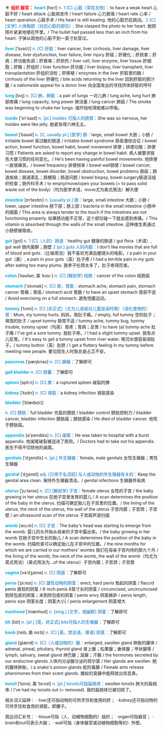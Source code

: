 ☀ <font color="red">**组织 器官：**</font>
<font color="sky blue">**heart**</font> [hɑːt] 
<font color="#0070c0">n. 1 [C] 心脏（常在左侧）：</font>to have a weak heart 心脏不好 / heart attack 心脏病发作 / heart failure 心力衰竭 / heart rate 心率 / heart operation 心脏手术 / His heart is still beating. 他的心脏仍在跳动。<font color="#0070c0">2 [C] [文学] 人体胸部（对应心脏的部位）：</font>She clasped the photo to her heart. 她把照片紧紧地搂在怀里。/ The bullet had passed less than an inch from his heart. 子弹从距他的心脏不到一英寸处穿过。
           
<font color="sky blue">**liver**</font> [ˈlɪvə(r)]
<font color="#0070c0">n. [C] 肝脏：</font>liver cancer, liver cirrhosis, liver damage, liver disease, liver dysfunction, liver failure, liver injury 肝癌；肝硬化；肝损害；肝病；肝功能失调；肝衰竭；肝损伤 / liver cell, liver enzyme, liver tissue 肝细胞；肝酶；肝组织 / liver function 肝功能 / liver biopsy, liver transplant, liver transplantation 肝组织活检；肝移植 / enzymes in the liver 肝脏里的酶 / cirrhosis of the liver 肝硬化 / bile acids returning to the liver 回到肝脏的胆汁酸 / a nationwide appeal for a donor liver 向全国发出的寻找供体肝脏的呼吁

<font color="sky blue">**lung**</font> [lʌŋ] 
<font color="#0070c0">n. [C] 肺，肺脏：</font>a pair of lungs 一对儿肺 / lung ache, lung hurt 肺部疼痛 / lung capacity, lung power 肺活量 / lung cancer 肺癌 / The smoke was beginning to choke her lungs. 烟开始呛得她难以呼吸。

<font color="sky blue">**inside**</font> ['ɪn'saɪd] 
<font color="#0070c0">n. [pl.] insides 可指人的肠胃：</font>She was so nervous, her insides were like jelly. 她紧张得六神无主。
                     
<font color="sky blue">**bowel**</font> [ˈbaʊəl]
<font color="#0070c0">n. [C, usually pl.] [医学] 肠：</font>large, small bowel 大肠；小肠 / irritable bowel 易过敏的肠道 / irritable bowel syndrome 肠易激综合征 / bowel action, bowel function, bowel habit, bowel movement 排便；排便功能；排便习惯 / Patients are asked to report any change in bowel habit. 病人被要求报告大便习惯的任何变化。/ He's been having painful bowel movements. 他排便一直很痛苦。/ bowel frequency 排便频率 / bowel wall肠壁 / bowel cancer, bowel disease, bowel disorder, bowel obstruction, bowel problems 肠癌；肠道疾病；肠道紊乱；肠梗阻；肠道问题 / bowel biopsy, bowel surgery肠道活组织检查；肠外科手术 / to empty/move/open your bowels (= to pass solid waste out of the body)（均为医学术语，move尤为美式用法）解大便
           
<font color="sky blue">**intestine**</font> [ɪnˈtestɪn]
<font color="#0070c0">n. [usually pl.] 肠：</font>large, small intestine 大肠；小肠 / lower, upper intestine 肠下部；肠上部 / bacteria in the small intestine 小肠中的细菌 / This area is always tender to the touch if the intestines are not functioning properly. 如果肠功能不正常，这个部位碰一下就会感到疼痛。/ This vitamin is absorbed through the walls of the small intestine. 这种维生素通过小肠壁被吸收。

<font color="sky blue">**gut**</font> [gʌt]
<font color="#0070c0">n. 1 [C]（人的）肠道：</font>healthy gut 健康的肠道 / gut flora（术语）, gut wall 肠内菌群；肠壁 <font color="#0070c0">2 [pl.] guts 人的内脏：</font>I don't like movies that are full of blood and guts.（比喻用法）我不喜欢充满血腥镜头的电影。/ a pain in your gut（美）, a pain in your guts（英）肚子疼 / I had a terrible pain in my guts after eating too many plums. 我李子吃得太多了，肚子疼得厉害。
           
<font color="sky blue">**colon**</font> [ˈkəʊlən; 美 ˈkoʊ-]
<font color="#0070c0">n. [C] [解剖学] 结肠：</font>cancer of the colon 结肠癌

<font color="sky blue">**stomach**</font> ['stʌmək] 
<font color="#0070c0">n. [C] 胃，胃脏：</font>stomach ache, stomach pain, stomach cancer 胃痛；胃癌 / stomach acid 胃酸 / to have an upset stomach 胃部不适 / Avoid exercising on a full stomach. 避免饱腹运动。
                      
<font color="sky blue">**tummy**</font> [ˈtʌmi]
<font color="#0070c0">n. [C] [非正式]（尤为儿语或对儿童说话时用）（消化食物的）胃：</font>Mum, my tummy hurts. 妈妈，我肚子痛。/ empty, full tummy 空的肚子；填饱的肚子 / upset tummy 肠胃不适 / tummy ache, tummy bug, tummy trouble, tummy upset（均英）胃疼；胃病；反胃 / to have (a) tummy ache 肚子痛 / I've got a sore tummy. 我肚子疼。/ I had a slight tummy upset. 我有点儿反胃。/ It's easy to get a tummy upset from river water. 喝河水很容易闹肚子。/ tummy button（英）肚脐 / I get a fluttery feeling in my tummy before meeting new people. 要见陌生人时我总是忐忑不安。

<font color="sky blue">**pancreas**</font> [ˈpæŋkriəs]
<font color="#0070c0">n. [C] 胰腺：</font>了解即可

<font color="sky blue">**gall bladder**</font>
<font color="#0070c0">n. [C] 胆囊：</font>了解即可
           
<font color="sky blue">**spleen**</font> [spli:n]
<font color="#0070c0">n. [C] 脾：</font>a ruptured spleen 破裂的脾
           
<font color="sky blue">**kidney**</font> [ˈkɪdni]
<font color="#0070c0">n. [C] 肾脏：</font>a kidney infection 肾脏感染
           

<font color="sky blue">**bladder**</font> [ˈblædə(r)]

<font color="#0070c0">n. [C] 膀胱：</font>full bladder 充盈的膀胱 / bladder control 膀胱控制力 / bladder cancer, bladder infection 膀胱癌；膀胱感染 / He died of bladder cancer. 他死于膀胱癌。

<font color="sky blue">**appendix**</font> [ə'pendɪks] 
<font color="#0070c0">n. [C] 阑尾：</font>He was taken to hospital with a burst appendix. 他阑尾破裂被送进了医院。/ Doctors had to take out his appendix. 医生不得不切除他的阑尾。
    
<font color="sky blue">**genitals**</font> [ˈdʒenɪtlz]
<font color="#0070c0">n. [pl.] 外生殖器：</font>female, male genitals 女性生殖器；男性生殖器
           
<font color="sky blue">**genital**</font> [ˈdʒenɪtl]
<font color="#0070c0">adj. [只用于名词前] 与人或动物的外生殖器有关的：</font>Keep the genital area clean. 保持外生殖器清洁。/ genital infections 生殖器传染病
           
<font color="sky blue">**uterus**</font> [ˈju:tərəs]
<font color="#0070c0">n. [C] [解剖学] 子宫：</font>female uterus 女性的子宫 / the baby growing in her uterus 在她子宫里发育的婴儿 / A scan determines the position of the baby in the uterus. 扫描可确定胎儿在子宫里的位置。/ the lining of the uterus, the neck of the uterus, the wall of the uterus 子宫内膜；子宫颈；子宫壁 / an ultrasound scan of the uterus 子宫超声波扫描
           
<font color="sky blue">**womb**</font> [wu:m]
<font color="#0070c0">n. [C] 子宫：</font>The baby's head was starting to emerge from the womb. 婴儿的头开始从母亲的子宫中露出来。/ the baby growing in her womb 在她子宫中生长的胎儿 / A scan determines the position of the baby in the womb. 扫描检查可以确定胎儿在子宫中的位置。/ the nine months for which we are carried in our mothers' wombs 我们在母亲子宫内待的那九个月 / the lining of the womb, the neck of the womb, the wall of the womb（均尤为英式用法）（美式用法为…of the uterus）子宫内膜；子宫颈；子宫壁

<font color="sky blue">**vagina**</font> [vəˈdʒaɪnə]
<font color="#0070c0">n. [C] 阴道：</font>了解即可

<font color="sky blue">**penis**</font> [ˈpi:nɪs]
<font color="#0070c0">n. [C] 雄性动物的阴茎：</font>erect, hard penis 勃起的阴茎 / flaccid penis 疲软的阴茎 / 8-inch penis 8英寸长的阴茎 / circumcised, uncircumcised 割除包皮的阴茎；未割除包皮的阴茎 / penis envy 阴茎嫉妒 / penis length, penis size 阴茎长度；阴茎大小| / penis enlargement 阴茎增大
         
<font color="sky blue">**manhood**</font> [ˈmænhʊd]
<font color="#0070c0">n. [sing.] [文学，或幽默] 阴茎：</font>了解即可
 
<font color="sky blue">**bit**</font> [bɪt] 
<font color="#0070c0">n. [pl.] [英，非正式] bits可指人的生殖器：</font>了解即可
      
<font color="sky blue">**knob**</font> [nɒb; 美 nɑ:b]
<font color="#0070c0">n. [C] [英，禁忌语，俚语] 阴茎：</font>了解即可

<font color="sky blue">**gland**</font> [glænd]
<font color="#0070c0">n. [C]（人或动物的）腺：</font>enlarged, swollen gland 肿胀的腺体 / adrenal, pineal, pituitary, thyroid gland 肾上腺；松果腺；垂体腺；甲状腺等 / lymph, salivary, sweat gland 淋巴腺；涎腺；汗腺 / the hormones secreted by our endocrine glands 人体内分泌腺分泌的荷尔蒙 / Her glands are swollen. 她的腺体肿胀。/ a snake's poison glands 蛇的毒腺 / Female ants release pheromones from their scent glands. 雌蚁的臭腺中能释放出信息素。
       
<font color="sky blue">**tonsil**</font> [ˈtɒnsl; 美 ˈtɑ:nsl]
<font color="#0070c0">n. [pl.] tonsils可指扁桃体：</font>swollen tonsils 肿大的扁桃体 / I've had my tonsils out (= removed). 我的扁桃体已被切除了。

相关词义延伸：
· liver还可指动物的可供烹饪和食用的肝；
· kidney还可指动物的可供烹饪和食用的肾脏，即腰子。

周边词汇补充：
· tissue可指（人、动植物细胞的）组织；
· organ可指器官；
· brain和nut可表示大脑；
· wall可指（身体器官或动植物细胞等的）外壁。



